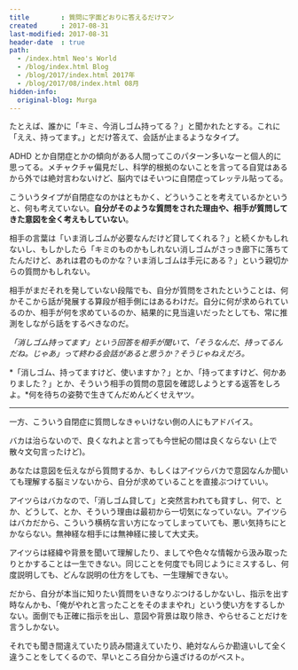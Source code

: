 ```yaml
---
title        : 質問に字面どおりに答えるだけマン
created      : 2017-08-31
last-modified: 2017-08-31
header-date  : true
path:
  - /index.html Neo's World
  - /blog/index.html Blog
  - /blog/2017/index.html 2017年
  - /blog/2017/08/index.html 08月
hidden-info:
  original-blog: Murga
---
```


たとえば、誰かに「キミ、今消しゴム持ってる？」と聞かれたとする。これに「ええ、持ってます。」とだけ答えて、会話が止まるようなタイプ。

ADHD とか自閉症とかの傾向がある人間ってこのパターン多いなーと個人的に思ってる。メチャクチャ偏見だし、科学的根拠のないことを言ってる自覚はあるから外では絶対言わないけど、脳内ではそいつに自閉症ってレッテル貼ってる。

こういうタイプが自閉症なのかはともかく、どういうことを考えているかというと、何も考えていない。**自分がそのような質問をされた理由や、相手が質問してきた意図を全く考えもしていない**。

相手の言葉は「いま消しゴムが必要なんだけど貸してくれる？」と続くかもしれないし、もしかしたら「キミのものかもしれない消しゴムがさっき廊下に落ちてたんだけど、あれは君のものかな？いま消しゴムは手元にある？」という親切からの質問かもしれない。

相手がまだそれを発していない段階でも、自分が質問をされたということは、何かそこから話が発展する算段が相手側にはあるわけだ。自分に何が求められているのか、相手が何を求めているのか、結果的に見当違いだったとしても、常に推測をしながら話をするべきなのだ。

*「消しゴム持ってます」という回答を相手が聞いて、「そうなんだ、持ってるんだね。じゃあ」って終わる会話があると思うか？そうじゃねえだろ。*

*「消しゴム、持ってますけど、使いますか？」とか、「持ってますけど、何かありました？」とか、そういう相手の質問の意図を確認しようとする返答をしろよ。*何を待ちの姿勢で生きてんだめんどくせえヤツ。

---

一方、こういう自閉症に質問しなきゃいけない側の人にもアドバイス。

バカは治らないので、良くなれよと言っても今世紀の間は良くならない (上で散々文句言ったけど)。

あなたは意図を伝えながら質問するか、もしくはアイツらバカで意図なんか聞いても理解する脳ミソないから、自分が求めていることを直接ぶつけていい。

アイツらはバカなので、「消しゴム貸して」と突然言われても貸すし、何で、とか、どうして、とか、そういう理由は最初から一切気になっていない。アイツらはバカだから、こういう横柄な言い方になってしまっていても、悪い気持ちにとかならない。無神経な相手には無神経に接して大丈夫。

アイツらは経緯や背景を聞いて理解したり、ましてや色々な情報から汲み取ったりとかすることは一生できない。同じことを何度でも同じようにミスするし、何度説明しても、どんな説明の仕方をしても、一生理解できない。

だから、自分が本当に知りたい質問をいきなりぶつけるしかないし、指示を出す時なんかも、「俺がやれと言ったことをそのままやれ」という使い方をするしかない。面倒でも正確に指示を出し、意図や背景は取り除き、やらせることだけを言うしかない。

それでも聞き間違えていたり読み間違えていたり、絶対なんらか勘違いして全く違うことをしてくるので、早いところ自分から遠ざけるのがベスト。
